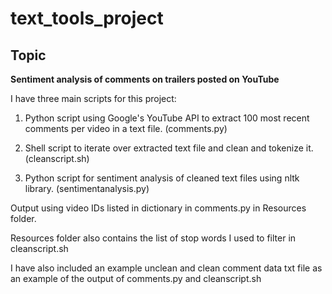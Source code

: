 # text_tools_project

## Topic
**Sentiment analysis of comments on trailers posted on YouTube**

I have three main scripts for this project:

1. Python script using Google's YouTube API to extract 100 most recent comments per video in a text file. (comments.py)

2. Shell script to iterate over extracted text file and clean and tokenize it. (cleanscript.sh)

3. Python script for sentiment analysis of cleaned text files using nltk library. (sentimentanalysis.py)

Output using video IDs listed in dictionary in comments.py in Resources folder.

Resources folder also contains the list of stop words I used to filter in cleanscript.sh

I have also included an example unclean and clean comment data txt file as an example of the output of comments.py and cleanscript.sh
